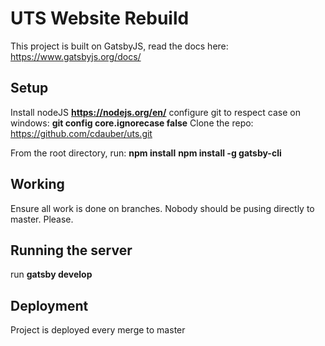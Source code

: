 # UTS Website Rebuild

This project is built on GatsbyJS, read the docs here: https://www.gatsbyjs.org/docs/

## Setup

Install nodeJS **https://nodejs.org/en/**
configure git to respect case on windows: **git config core.ignorecase false**
Clone the repo: https://github.com/cdauber/uts.git

From the root directory, run:
**npm install**
**npm install -g gatsby-cli**

## Working

Ensure all work is done on branches. Nobody should be pusing directly to master. Please.

## Running the server

run **gatsby develop**

## Deployment

Project is deployed every merge to master
